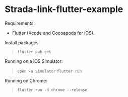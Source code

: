 # Strada-link-flutter-example

Requirements:

- Flutter (Xcode and Cocoapods for iOS).

Install packages
> `flutter pub get`

Running on a iOS Simulator:
> `open -a Simulator`
> `flutter run`

Running on Chrome:
> `flutter run -d chrome --release`